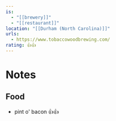 ```yaml
---
is:
  - "[[brewery]]"
  - "[[restaurant]]"
location: "[[Durham (North Carolina)]]"
urls:
  - https://www.tobaccowoodbrewing.com/
rating: 👍👍
---
```

# Notes

## Food
- pint o' bacon 👍👍
